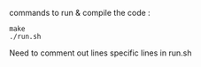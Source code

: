commands to run & compile the code : 
```
make
./run.sh
```
Need to comment out lines specific lines in run.sh
